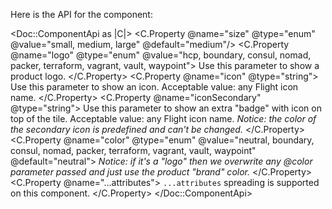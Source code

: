 Here is the API for the component:

<Doc::ComponentApi as |C|>
  <C.Property @name="size" @type="enum" @value="small, medium, large" @default="medium"/>
  <C.Property @name="logo" @type="enum" @value="hcp, boundary, consul, nomad, packer, terraform, vagrant, vault, waypoint">
    Use this parameter to show a product logo.
  </C.Property>
  <C.Property @name="icon" @type="string">
    Use this parameter to show an icon. Acceptable value: any Flight icon name.
  </C.Property>
  <C.Property @name="iconSecondary" @type="string">
    Use this parameter to show an extra "badge" with icon on top of the tile. Acceptable value: any Flight icon name. _Notice: the color of the secondary icon is predefined and can't be changed._
  </C.Property>
  <C.Property @name="color" @type="enum" @value="neutral, boundary, consul, nomad, packer, terraform, vagrant, vault, waypoint" @default="neutral">
    _Notice: if it's a "logo" then we overwrite any @color parameter passed and just use the product "brand" color._
  </C.Property>
  <C.Property @name="...attributes">
    `...attributes` spreading is supported on this component.
  </C.Property>
</Doc::ComponentApi>